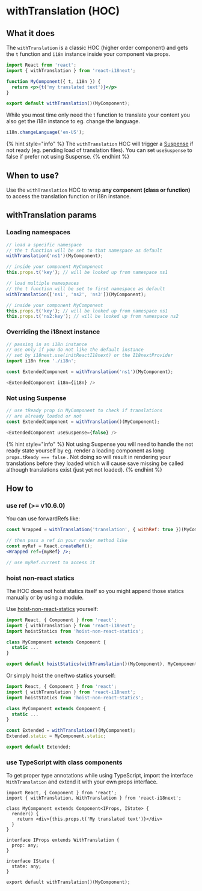 # withTranslation (HOC)

## What it does

The `withTranslation` is a classic HOC (higher order component) and gets the `t` function and `i18n` instance inside your component via props.

```jsx
import React from 'react';
import { withTranslation } from 'react-i18next';

function MyComponent({ t, i18n }) {
  return <p>{t('my translated text')}</p>
}

export default withTranslation()(MyComponent);
```

While you most time only need the t function to translate your content you also get the i18n instance to eg. change the language.

```javascript
i18n.changeLanguage('en-US');
```

{% hint style="info" %}
The `withTranslation` HOC will trigger a [Suspense](https://reactjs.org/docs/code-splitting.html#suspense) if not ready (eg. pending load of translation files). You can set `useSuspense` to false if prefer not using Suspense.
{% endhint %}

## When to use?

Use the `withTranslation` HOC to wrap **any component (class or function)** to access the translation function or i18n instance.

## withTranslation params

### Loading namespaces

```javascript
// load a specific namespace
// the t function will be set to that namespace as default
withTranslation('ns1')(MyComponent);

// inside your component MyComponent
this.props.t('key'); // will be looked up from namespace ns1

// load multiple namespaces
// the t function will be set to first namespace as default
withTranslation(['ns1', 'ns2', 'ns3'])(MyComponent);

// inside your component MyComponent
this.props.t('key'); // will be looked up from namespace ns1
this.props.t('ns2:key'); // will be looked up from namespace ns2
```

### Overriding the i18next instance

```javascript
// passing in an i18n instance
// use only if you do not like the default instance
// set by i18next.use(initReactI18next) or the I18nextProvider
import i18n from './i18n';

const ExtendedComponent = withTranslation('ns1')(MyComponent);

<ExtendedComponent i18n={i18n} />
```

### Not using Suspense

```javascript
// use tReady prop in MyComponent to check if translations
// are already loaded or not
const ExtendedComponent = withTranslation()(MyComponent);

<ExtendedComponent useSuspense={false} />
```

{% hint style="info" %}
Not using Suspense you will need to handle the not ready state yourself by eg. render a loading component as long `props.tReady === false` . Not doing so will result in rendering your translations before they loaded which will cause save missing be called although translations exist (just yet not loaded).
{% endhint %}

## How to

### use ref (>= v10.6.0)

You can use forwardRefs like:

```jsx
const Wrapped = withTranslation('translation', { withRef: true })(MyComponent);

// then pass a ref in your render method like
const myRef = React.createRef();
<Wrapped ref={myRef} />;

// use myRef.current to access it
```

### hoist non-react statics

The HOC does not hoist statics itself so you might append those statics manually or by using a module.

Use [hoist-non-react-statics](https://github.com/mridgway/hoist-non-react-statics) yourself:

```jsx
import React, { Component } from 'react';
import { withTranslation } from 'react-i18next';
import hoistStatics from 'hoist-non-react-statics';

class MyComponent extends Component {
  static ...
}

export default hoistStatics(withTranslation()(MyComponent), MyComponent);
```

Or simply hoist the one/two statics yourself:

```jsx
import React, { Component } from 'react';
import { withTranslation } from 'react-i18next';
import hoistStatics from 'hoist-non-react-statics';

class MyComponent extends Component {
  static ...
}

const Extended = withTranslation()(MyComponent);
Extended.static = MyComponent.static;

export default Extended;
```

### use TypeScript with class components

To get proper type annotations while using TypeScript, import the interface `WithTranslation` and extend it with your own props interface.

```
import React, { Component } from 'react';
import { withTranslation, WithTranslation } from 'react-i18next';

class MyComponent extends Component<IProps, IState> {
  render() {
    return <div>{this.props.t('My translated text')}</div>
  }
}

interface IProps extends WithTranslation {
  prop: any;
}

interface IState {
  state: any;
}

export default withTranslation()(MyComponent);
```
